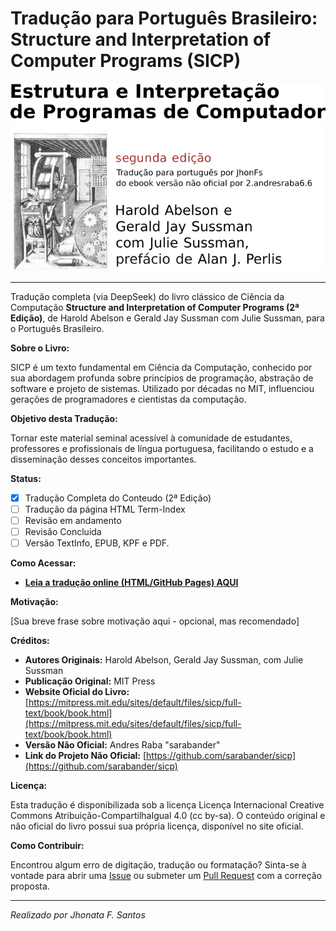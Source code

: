# Tradução para Português Brasileiro: Structure and Interpretation of Computer Programs (SICP)

![Capa](./html/fig/coverpage.jpg)

---

Tradução completa (via DeepSeek) do livro clássico de Ciência da Computação **Structure and Interpretation of Computer Programs (2ª Edição)**, de Harold Abelson e Gerald Jay Sussman com Julie Sussman, para o Português Brasileiro.

**Sobre o Livro:**

SICP é um texto fundamental em Ciência da Computação, conhecido por sua abordagem profunda sobre princípios de programação, abstração de software e projeto de sistemas. Utilizado por décadas no MIT, influenciou gerações de programadores e cientistas da computação.

**Objetivo desta Tradução:**

Tornar este material seminal acessível à comunidade de estudantes, professores e profissionais de língua portuguesa, facilitando o estudo e a disseminação desses conceitos importantes.

**Status:**

* [X] Tradução Completa do Conteudo (2ª Edição)
* [ ] Tradução da página HTML Term-Index
* [ ] Revisão em andamento
* [ ] Revisão Concluida
* [ ] Versão TextInfo, EPUB, KPF e PDF.

**Como Acessar:**

* **[Leia a tradução online (HTML/GitHub Pages) AQUI](https://jhonatafs.github.io/sicp-pt-br/)**

**Motivação:**

[Sua breve frase sobre motivação aqui - opcional, mas recomendado]

**Créditos:**

* **Autores Originais:** Harold Abelson, Gerald Jay Sussman, com Julie Sussman
* **Publicação Original:** MIT Press
* **Website Oficial do Livro:** [https://mitpress.mit.edu/sites/default/files/sicp/full-text/book/book.html](https://mitpress.mit.edu/sites/default/files/sicp/full-text/book/book.html)
* **Versão Não Oficial:** Andres Raba "sarabander"
* **Link do Projeto Não Oficial:** [https://github.com/sarabander/sicp](https://github.com/sarabander/sicp)

**Licença:**

Esta tradução é disponibilizada sob a licença Licença Internacional Creative Commons Atribuição-CompartilhaIgual 4.0 (cc by-sa). O conteúdo original e não oficial do livro possui sua própria licença, disponível no site oficial.

**Como Contribuir:**

Encontrou algum erro de digitação, tradução ou formatação? Sinta-se à vontade para abrir uma [Issue](https://github.com/Jhonatafs/sicp-pt-br/issues) ou submeter um [Pull Request](https://github.com/Jhonatafs/sicp-pt-br/pulls) com a correção proposta.

---

*Realizado por Jhonata F. Santos*
